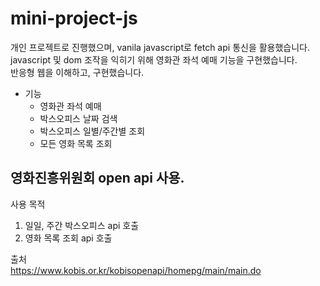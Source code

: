# mini-project-js
  
개인 프로젝트로 진행했으며, vanila javascript로 fetch api 통신을 활용했습니다.  
javascript 및 dom 조작을 익히기 위해 영화관 좌석 예매 기능을 구현했습니다.  
반응형 웹을 이해하고, 구현했습니다.
  
- 기능
  - 영화관 좌석 예매
  - 박스오피스 날짜 검색
  - 박스오피스 일별/주간별 조회
  - 모든 영화 목록 조회
  
## 영화진흥위원회 open api 사용.  
사용 목적  
1. 일일, 주간 박스오피스 api 호출
2. 영화 목록 조회 api 호출

출처  
https://www.kobis.or.kr/kobisopenapi/homepg/main/main.do
